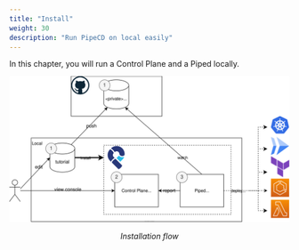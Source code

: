```yaml
---
title: "Install"
weight: 30
description: "Run PipeCD on local easily"
---
```


In this chapter, you will run a Control Plane and a Piped locally.

![Installation flow](/images/install/installation-flow.svg)
<div style="text-align: center; font-style: italic;">Installation flow</div>